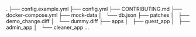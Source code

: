 .
├── config.example.yml
├── config.yml
├── CONTRIBUTING.md
├── docker-compose.yml
├── mock-data
│   └── db.json
├── patches
│   ├── demo_change.diff
│   └── dummy.diff
├── apps
│   ├── guest_app
│   ├── admin_app
│   └── cleaner_app
...
